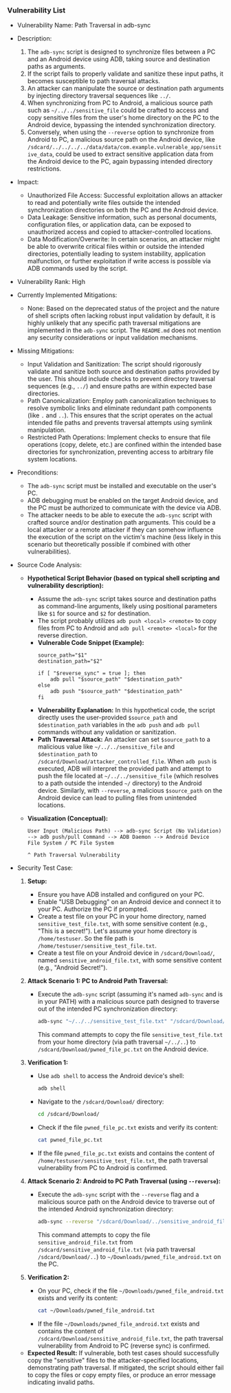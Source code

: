 ### Vulnerability List

* Vulnerability Name: Path Traversal in adb-sync

* Description:
  1. The `adb-sync` script is designed to synchronize files between a PC and an Android device using ADB, taking source and destination paths as arguments.
  2. If the script fails to properly validate and sanitize these input paths, it becomes susceptible to path traversal attacks.
  3. An attacker can manipulate the source or destination path arguments by injecting directory traversal sequences like `../`.
  4. When synchronizing from PC to Android, a malicious source path such as `~/../../sensitive_file` could be crafted to access and copy sensitive files from the user's home directory on the PC to the Android device, bypassing the intended synchronization directory.
  5. Conversely, when using the `--reverse` option to synchronize from Android to PC, a malicious source path on the Android device, like `/sdcard/../../../../data/data/com.example.vulnerable_app/sensitive_data`, could be used to extract sensitive application data from the Android device to the PC, again bypassing intended directory restrictions.

* Impact:
  - Unauthorized File Access: Successful exploitation allows an attacker to read and potentially write files outside the intended synchronization directories on both the PC and the Android device.
  - Data Leakage: Sensitive information, such as personal documents, configuration files, or application data, can be exposed to unauthorized access and copied to attacker-controlled locations.
  - Data Modification/Overwrite: In certain scenarios, an attacker might be able to overwrite critical files within or outside the intended directories, potentially leading to system instability, application malfunction, or further exploitation if write access is possible via ADB commands used by the script.

* Vulnerability Rank: High

* Currently Implemented Mitigations:
  - None: Based on the deprecated status of the project and the nature of shell scripts often lacking robust input validation by default, it is highly unlikely that any specific path traversal mitigations are implemented in the `adb-sync` script. The `README.md` does not mention any security considerations or input validation mechanisms.

* Missing Mitigations:
  - Input Validation and Sanitization: The script should rigorously validate and sanitize both source and destination paths provided by the user. This should include checks to prevent directory traversal sequences (e.g., `../`) and ensure paths are within expected base directories.
  - Path Canonicalization: Employ path canonicalization techniques to resolve symbolic links and eliminate redundant path components (like `.` and `..`). This ensures that the script operates on the actual intended file paths and prevents traversal attempts using symlink manipulation.
  - Restricted Path Operations: Implement checks to ensure that file operations (copy, delete, etc.) are confined within the intended base directories for synchronization, preventing access to arbitrary file system locations.

* Preconditions:
  - The `adb-sync` script must be installed and executable on the user's PC.
  - ADB debugging must be enabled on the target Android device, and the PC must be authorized to communicate with the device via ADB.
  - The attacker needs to be able to execute the `adb-sync` script with crafted source and/or destination path arguments. This could be a local attacker or a remote attacker if they can somehow influence the execution of the script on the victim's machine (less likely in this scenario but theoretically possible if combined with other vulnerabilities).

* Source Code Analysis:
  - **Hypothetical Script Behavior (based on typical shell scripting and vulnerability description):**
    - Assume the `adb-sync` script takes source and destination paths as command-line arguments, likely using positional parameters like `$1` for source and `$2` for destination.
    - The script probably utilizes `adb push <local> <remote>` to copy files from PC to Android and `adb pull <remote> <local>` for the reverse direction.
    - **Vulnerable Code Snippet (Example):**
      ```shell
      source_path="$1"
      destination_path="$2"

      if [ "$reverse_sync" = true ]; then
          adb pull "$source_path" "$destination_path"
      else
          adb push "$source_path" "$destination_path"
      fi
      ```
    - **Vulnerability Explanation:** In this hypothetical code, the script directly uses the user-provided `$source_path` and `$destination_path` variables in the `adb push` and `adb pull` commands without any validation or sanitization.
    - **Path Traversal Attack:** An attacker can set `$source_path` to a malicious value like `~/../../sensitive_file` and `$destination_path` to `/sdcard/Download/attacker_controlled_file`. When `adb push` is executed, ADB will interpret the provided path and attempt to push the file located at `~/../../sensitive_file` (which resolves to a path outside the intended `~/` directory) to the Android device. Similarly, with `--reverse`, a malicious `$source_path` on the Android device can lead to pulling files from unintended locations.
  - **Visualization (Conceptual):**

    ```
    User Input (Malicious Path) --> adb-sync Script (No Validation) --> adb push/pull Command --> ADB Daemon --> Android Device File System / PC File System
                                                                                    ^ Path Traversal Vulnerability
    ```

* Security Test Case:
  1. **Setup:**
     - Ensure you have ADB installed and configured on your PC.
     - Enable "USB Debugging" on an Android device and connect it to your PC. Authorize the PC if prompted.
     - Create a test file on your PC in your home directory, named `sensitive_test_file.txt`, with some sensitive content (e.g., "This is a secret!").  Let's assume your home directory is `/home/testuser`. So the file path is `/home/testuser/sensitive_test_file.txt`.
     - Create a test file on your Android device in `/sdcard/Download/`, named `sensitive_android_file.txt`, with some sensitive content (e.g., "Android Secret!").

  2. **Attack Scenario 1: PC to Android Path Traversal:**
     - Execute the `adb-sync` script (assuming it's named `adb-sync` and is in your PATH) with a malicious source path designed to traverse out of the intended PC synchronization directory:
       ```bash
       adb-sync "~/../../sensitive_test_file.txt" "/sdcard/Download/pwned_file_pc.txt"
       ```
       This command attempts to copy the file `sensitive_test_file.txt` from your home directory (via path traversal `~/../..`) to `/sdcard/Download/pwned_file_pc.txt` on the Android device.

  3. **Verification 1:**
     - Use `adb shell` to access the Android device's shell:
       ```bash
       adb shell
       ```
     - Navigate to the `/sdcard/Download/` directory:
       ```bash
       cd /sdcard/Download/
       ```
     - Check if the file `pwned_file_pc.txt` exists and verify its content:
       ```bash
       cat pwned_file_pc.txt
       ```
     - If the file `pwned_file_pc.txt` exists and contains the content of `/home/testuser/sensitive_test_file.txt`, the path traversal vulnerability from PC to Android is confirmed.

  4. **Attack Scenario 2: Android to PC Path Traversal (using `--reverse`):**
     - Execute the `adb-sync` script with the `--reverse` flag and a malicious source path on the Android device to traverse out of the intended Android synchronization directory:
       ```bash
       adb-sync --reverse "/sdcard/Download/../sensitive_android_file.txt" "~/Downloads/pwned_file_android.txt"
       ```
       This command attempts to copy the file `sensitive_android_file.txt` from `/sdcard/sensitive_android_file.txt` (via path traversal `/sdcard/Download/..`) to `~/Downloads/pwned_file_android.txt` on the PC.

  5. **Verification 2:**
     - On your PC, check if the file `~/Downloads/pwned_file_android.txt` exists and verify its content:
       ```bash
       cat ~/Downloads/pwned_file_android.txt
       ```
     - If the file `~/Downloads/pwned_file_android.txt` exists and contains the content of `/sdcard/Download/sensitive_android_file.txt`, the path traversal vulnerability from Android to PC (reverse sync) is confirmed.

  - **Expected Result:** If vulnerable, both test cases should successfully copy the "sensitive" files to the attacker-specified locations, demonstrating path traversal. If mitigated, the script should either fail to copy the files or copy empty files, or produce an error message indicating invalid paths.